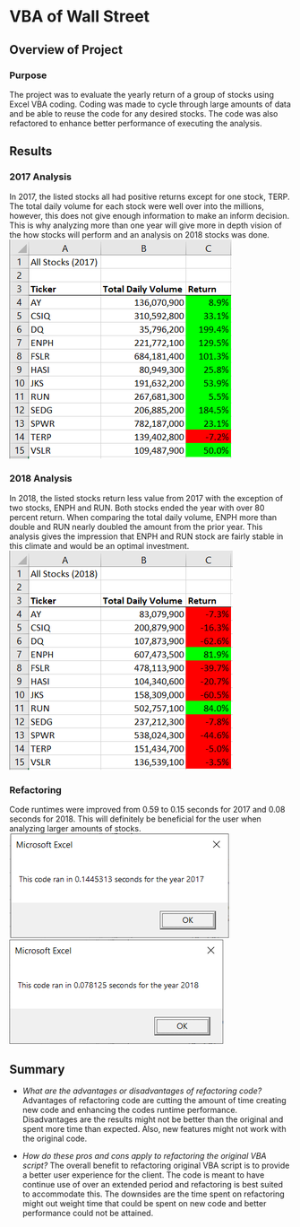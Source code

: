 # VBA of Wall Street

## Overview of Project
### Purpose
The project was to evaluate the yearly return of a group of stocks using Excel VBA coding. Coding was made to cycle through large amounts of data and be able to reuse the code for any desired stocks. The code was also refactored to enhance better performance of executing the analysis.

## Results
### 2017 Analysis
In 2017, the listed stocks all had positive returns except for one stock, TERP. The total daily volume for each stock were well over into the millions, however, this does not give enough information to make an inform decision. This is why analyzing more than one year will give more in depth vision of the how stocks will perform and an analysis on 2018 stocks was done.
![stocksAnalysis2017.png](/Resources/stocksAnalysis2017.PNG)

### 2018 Analysis
In 2018, the listed stocks return less value from 2017 with the exception of two stocks, ENPH and RUN. Both stocks ended the year with over 80 percent return. When comparing the total daily volume, ENPH more than double and RUN nearly doubled the amount from the prior year. This analysis gives the impression that ENPH and RUN stock are fairly stable in this climate and would be an optimal investment.
![stocksAnalysis2018.png](/Resources/stocksAnalysis2018.PNG)

### Refactoring
Code runtimes were improved from 0.59 to 0.15 seconds for 2017 and 0.08 seconds for 2018. This will definitely be beneficial for the user when analyzing larger amounts of stocks.
![VBA_Challenge_2017.png](/Resources/VBA_Challenge_2017.PNG)
![VBA_Challenge_2018.png](/Resources/VBA_Challenge_2018.PNG)

## Summary
- *What are the advantages or disadvantages of refactoring code?*
Advantages of refactoring code are cutting the amount of time creating new code and enhancing the codes runtime performance.
Disadvantages are the results might not be better than the original and spent more time than expected. Also, new features might not work with the original code.


- *How do these pros and cons apply to refactoring the original VBA script?*
The overall benefit to refactoring original VBA script is to provide a better user experience for the client. The code is meant to have continue use of over an extended period and refactoring is best suited to accommodate this.
The downsides are the time spent on refactoring might out weight time that could be spent on new code and better performance could not be attained.
